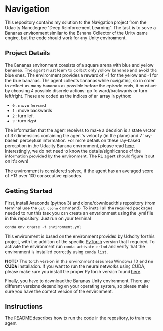 # Navigation
This repository contains my solution to the Navigation project from the Udacity Nanodegree "Deep Reinforcement Learning". 
The task is to solve a Bananas environment similar to the [Banana Collector](https://github.com/Unity-Technologies/ml-agents/blob/master/docs/Learning-Environment-Examples.md#banana-collector) 
of the Unity game engine, but the code should work for any Unity environment.

## Project Details

The Bananas environment consists of a square arena with blue and yellow bananas. The agent must learn to collect only yellow bananas and avoid the blue ones. The environment provides a reward of +1 for the yellow and -1 for the blue bananas.
The agent collects bananas while navigating, so in order to collect as many bananas as possible before the episode ends, it must act by choosing 4 possible discrete actions: go forward/backwards or turn left/right. These are coded as the indices of an array in python:

* `0` : move forward
* `1` : move backwards
* `2` : turn left
* `3` : turn right

The information that the agent receives to make a decision is a state vector of 37 dimensions containing the agent's velocity (in the plane) and 7 'ray-based' perceptual information. For more details on these ray-based perception in the Udacity Banana environment, please read [here](https://github.com/Unity-Technologies/ml-agents/issues/1134).
Interestingly, we do not need to know the details/significance of the information provided by the environment. The RL agent should figure it out on it's own!

The environment is considered solved, if the agent has an averaged score of +13 over 100 consecutive episodes.

## Getting Started

First, install Anaconda (python 3) and clone/download this repository (from terminal use the `git clone` command). To install all the required
packages needed to run this task you can create an envarionment using the .yml file in this repository. Just run on your terminal

`conda env create -f environment.yml`

This environment is based on the environment provided by Udacity for this project, with the addition of the specific [PyTorch](https://pytorch.org/) version that I required.
To activate the environment run `conda activate drlnd` and verify that the environment is installed correctly using `conda list`.

__NOTE:__ The torch version in this environment assumes Windows 10 and __no CUDA__ installation. If you want to run the neural networks using 
CUDA, please make sure you install the proper PyTorch version found [here](https://pytorch.org/get-started/locally/). 

Finally, you have to download the Bananas Unity environment. There are different versions depending on your operating system, so please make sure you have the
correct version of the environment.

## Instructions

The README describes how to run the code in the repository, to train the agent.
